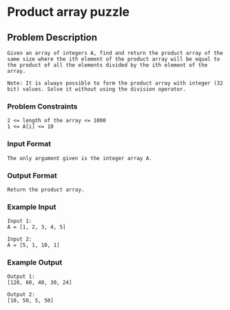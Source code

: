 # Product array puzzle

## Problem Description
````
Given an array of integers A, find and return the product array of the same size where the ith element of the product array will be equal to the product of all the elements divided by the ith element of the array.

Note: It is always possible to form the product array with integer (32 bit) values. Solve it without using the division operator.
````

### Problem Constraints
````
2 <= length of the array <= 1000
1 <= A[i] <= 10
````

### Input Format
````
The only argument given is the integer array A.
````

### Output Format
````
Return the product array.
````

### Example Input
````
Input 1:
A = [1, 2, 3, 4, 5]

Input 2:
A = [5, 1, 10, 1]
````

### Example Output
````
Output 1:
[120, 60, 40, 30, 24]

Output 2:
[10, 50, 5, 50]
````